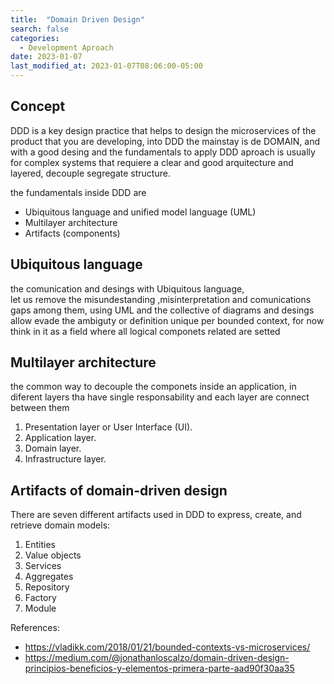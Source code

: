 ```yaml
---
title:  "Domain Driven Design"
search: false
categories: 
  - Development Aproach
date: 2023-01-07
last_modified_at: 2023-01-07T08:06:00-05:00
---
```


## Concept

DDD is a key design practice that helps to design the microservices of the product that you are
developing, into DDD the mainstay is de DOMAIN, and with a good desing and the fundamentals to apply
DDD aproach is usually for complex systems that requiere a clear and good arquitecture and layered, decouple
segregate structure. 

the fundamentals inside DDD  are 

- Ubiquitous language and unified model language (UML)
- Multilayer architecture
- Artifacts (components)


## Ubiquitous language
the comunication and desings with Ubiquitous language,  
let us remove the misundestanding ,misinterpretation 
and comunications gaps among them, using UML and the 
collective of diagrams and 
desings allow evade the ambiguty or definition unique per bounded context, 
for now think in it as a field where all logical componets related are setted

## Multilayer architecture
the common way to decouple the componets inside an application, in diferent layers tha have
single responsability and each layer are connect between them

1. Presentation layer or User Interface (UI).
2. Application layer.
3. Domain layer.
4. Infrastructure layer.


## Artifacts of domain-driven design

There are seven different artifacts used in DDD to express, create, and retrieve domain models:

1. Entities
2. Value objects
3. Services
4. Aggregates
5. Repository
6. Factory
7. Module

References: 
- https://vladikk.com/2018/01/21/bounded-contexts-vs-microservices/
- https://medium.com/@jonathanloscalzo/domain-driven-design-principios-beneficios-y-elementos-primera-parte-aad90f30aa35